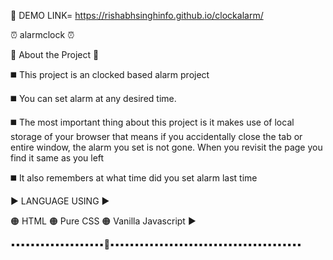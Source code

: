 💢 DEMO LINK= https://rishabhsinghinfo.github.io/clockalarm/

⏰️ alarmclock ⏰️

💢 About the Project 💢

◼️ This project is an clocked based alarm project

◼️ You can set alarm at any desired time.

◼️ The most important thing about this project is it makes use of local storage of your browser that means if you accidentally close the tab or entire window, the alarm you set is not gone. When you revisit the page you find it same as you left

◼️ It also remembers at what time did you set alarm last time

▶️ LANGUAGE USING ▶️

🟠 HTML 🟠 Pure CSS 🟠 Vanilla Javascript ▶️

▪️▪️▪️▪️▪️▪️▪️▪️▪️▪️▪️▪️▪️▪️▪️▪️▪️▪️▪️💢▪️▪️▪️▪️▪️▪️▪️▪️▪️▪️▪️▪️▪️▪️▪️▪️▪️▪️▪️▪️▪️▪️▪️▪️▪️▪️▪️▪️▪️▪️▪️▪️▪️▪️▪️▪️▪️▪️▪️
